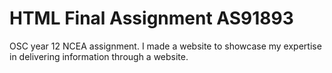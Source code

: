 # HTML Final Assignment AS91893
OSC year 12 NCEA assignment. I made a website to showcase my expertise in delivering information through a website. 
